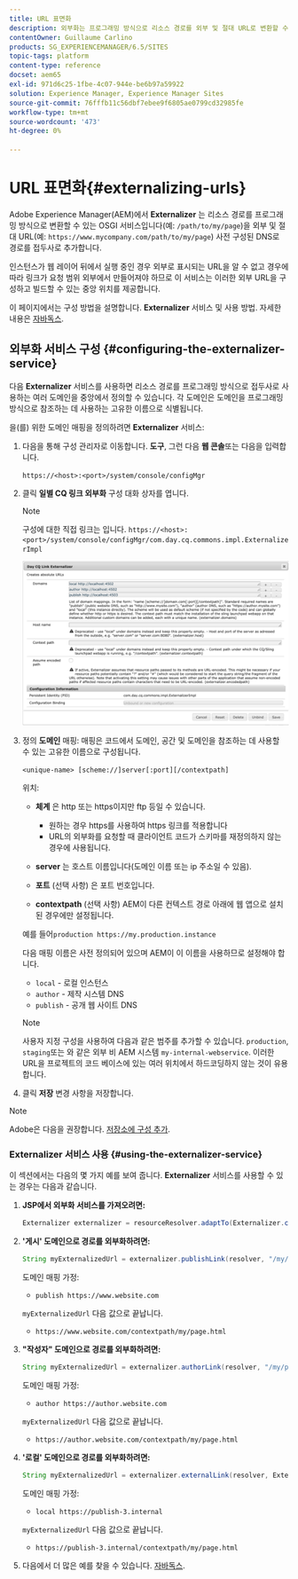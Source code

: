 ```yaml
---
title: URL 표면화
description: 외부화는 프로그래밍 방식으로 리소스 경로를 외부 및 절대 URL로 변환할 수 있는 OSGI 서비스입니다
contentOwner: Guillaume Carlino
products: SG_EXPERIENCEMANAGER/6.5/SITES
topic-tags: platform
content-type: reference
docset: aem65
exl-id: 971d6c25-1fbe-4c07-944e-be6b97a59922
solution: Experience Manager, Experience Manager Sites
source-git-commit: 76fffb11c56dbf7ebee9f6805ae0799cd32985fe
workflow-type: tm+mt
source-wordcount: '473'
ht-degree: 0%

---
```


# URL 표면화{#externalizing-urls}

Adobe Experience Manager(AEM)에서 **Externalizer** 는 리소스 경로를 프로그래밍 방식으로 변환할 수 있는 OSGI 서비스입니다(예: `/path/to/my/page`)을 외부 및 절대 URL(예: `https://www.mycompany.com/path/to/my/page`) 사전 구성된 DNS로 경로를 접두사로 추가합니다.

인스턴스가 웹 레이어 뒤에서 실행 중인 경우 외부로 표시되는 URL을 알 수 없고 경우에 따라 링크가 요청 범위 외부에서 만들어져야 하므로 이 서비스는 이러한 외부 URL을 구성하고 빌드할 수 있는 중앙 위치를 제공합니다.

이 페이지에서는 구성 방법을 설명합니다. **Externalizer** 서비스 및 사용 방법. 자세한 내용은 [자바독스](https://developer.adobe.com/experience-manager/reference-materials/6-5/javadoc/com/day/cq/commons/Externalizer.html).

## 외부화 서비스 구성 {#configuring-the-externalizer-service}

다음 **Externalizer** 서비스를 사용하면 리소스 경로를 프로그래밍 방식으로 접두사로 사용하는 여러 도메인을 중앙에서 정의할 수 있습니다. 각 도메인은 도메인을 프로그래밍 방식으로 참조하는 데 사용하는 고유한 이름으로 식별됩니다.

을(를) 위한 도메인 매핑을 정의하려면 **Externalizer** 서비스:

1. 다음을 통해 구성 관리자로 이동합니다. **도구**, 그런 다음 **웹 콘솔**&#x200B;또는 다음을 입력합니다.

   `https://<host>:<port>/system/console/configMgr`

1. 클릭 **일별 CQ 링크 외부화** 구성 대화 상자를 엽니다.

   >[!NOTE]
   >
   >구성에 대한 직접 링크는 입니다. `https://<host>:<port>/system/console/configMgr/com.day.cq.commons.impl.ExternalizerImpl`

   ![aem-externalizer-01](assets/aem-externalizer-01.png)

1. 정의 **도메인** 매핑: 매핑은 코드에서 도메인, 공간 및 도메인을 참조하는 데 사용할 수 있는 고유한 이름으로 구성됩니다.

   `<unique-name> [scheme://]server[:port][/contextpath]`

   위치:

   * **체계** 은 http 또는 https이지만 ftp 등일 수 있습니다.

      * 원하는 경우 https를 사용하여 https 링크를 적용합니다
      * URL의 외부화를 요청할 때 클라이언트 코드가 스키마를 재정의하지 않는 경우에 사용됩니다.

   * **server** 는 호스트 이름입니다(도메인 이름 또는 ip 주소일 수 있음).
   * **포트** (선택 사항) 은 포트 번호입니다.
   * **contextpath** (선택 사항) AEM이 다른 컨텍스트 경로 아래에 웹 앱으로 설치된 경우에만 설정됩니다.

   예를 들어`production https://my.production.instance`

   다음 매핑 이름은 사전 정의되어 있으며 AEM이 이 이름을 사용하므로 설정해야 합니다.

   * `local` - 로컬 인스턴스
   * `author` - 제작 시스템 DNS
   * `publish` - 공개 웹 사이트 DNS

   >[!NOTE]
   >
   >사용자 지정 구성을 사용하여 다음과 같은 범주를 추가할 수 있습니다. `production`, `staging`또는 와 같은 외부 비 AEM 시스템 `my-internal-webservice`. 이러한 URL을 프로젝트의 코드 베이스에 있는 여러 위치에서 하드코딩하지 않는 것이 유용합니다.

1. 클릭 **저장** 변경 사항을 저장합니다.

>[!NOTE]
>
>Adobe은 다음을 권장합니다. [저장소에 구성 추가](/help/sites-deploying/configuring.md#addinganewconfigurationtotherepository).

### Externalizer 서비스 사용 {#using-the-externalizer-service}

이 섹션에서는 다음의 몇 가지 예를 보여 줍니다. **Externalizer** 서비스를 사용할 수 있는 경우는 다음과 같습니다.

1. **JSP에서 외부화 서비스를 가져오려면:**

   ```java
   Externalizer externalizer = resourceResolver.adaptTo(Externalizer.class);
   ```

1. **&#39;게시&#39; 도메인으로 경로를 외부화하려면:**

   ```java
   String myExternalizedUrl = externalizer.publishLink(resolver, "/my/page") + ".html";
   ```

   도메인 매핑 가정:

   * `publish https://www.website.com`

   `myExternalizedUrl` 다음 값으로 끝납니다.

   * `https://www.website.com/contextpath/my/page.html`

1. **&quot;작성자&quot; 도메인으로 경로를 외부화하려면:**

   ```java
   String myExternalizedUrl = externalizer.authorLink(resolver, "/my/page") + ".html";
   ```

   도메인 매핑 가정:

   * `author https://author.website.com`

   `myExternalizedUrl` 다음 값으로 끝납니다.

   * `https://author.website.com/contextpath/my/page.html`

1. **&#39;로컬&#39; 도메인으로 경로를 외부화하려면:**

   ```java
   String myExternalizedUrl = externalizer.externalLink(resolver, Externalizer.LOCAL, "/my/page") + ".html";
   ```

   도메인 매핑 가정:

   * `local https://publish-3.internal`

   `myExternalizedUrl` 다음 값으로 끝납니다.

   * `https://publish-3.internal/contextpath/my/page.html`

1. 다음에서 더 많은 예를 찾을 수 있습니다. [자바독스](https://developer.adobe.com/experience-manager/reference-materials/6-5/javadoc/com/day/cq/commons/Externalizer.html).
